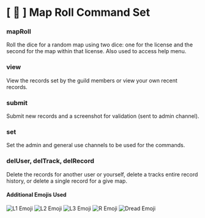 # [ 🎲 ] Map Roll Command Set

### mapRoll
Roll the dice for a random map using two dice: one for the license and the second for the map within that license. Also used to access help menu.

### view
View the records set by the guild members or view your own recent records.

### submit
Submit new records and a screenshot for validation (sent to admin channel).

### set
Set the admin and general use channels to be used for the commands.

### delUser, delTrack, delRecord
Delete the records for another user or yourself, delete a tracks entire record history, or delete a single record for a give map.

#### Additional Emojis Used
![L1 Emoji](https://i.imgur.com/7UFDa9c.png) ![L2 Emoji](https://i.imgur.com/mBi6Mer.png) ![L3 Emoji](https://i.imgur.com/RTEJILl.png) ![R Emoji](https://i.imgur.com/CXuj2sh.png) ![Dread Emoji](https://i.imgur.com/vmj1XWP.png)
